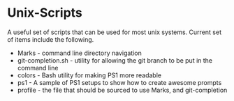Unix-Scripts
============

A useful set of scripts that can be used for most unix systems. Current set of items include the following.

* Marks - command line directory navigation
* git-completion.sh - utility for allowing the git branch to be put in the command line
* colors - Bash utility for making PS1 more readable
* ps1 - A sample of PS1 setups to show how to create awesome prompts
* profile - the file that should be sourced to use Marks, and git-completion

